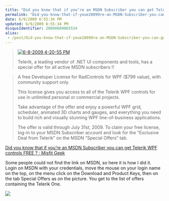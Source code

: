 ```yaml
---
title: "Did you know that if you’re an MSDN Subscriber you can get Telerik WPF controls FREE ? : Misfit Geek"
permalink: "Did-you-know-that-if-youe28099re-an-MSDN-Subscriber-you-can-get-Telerik-WPF-controls-FREE-Misfit-Geek"
date: 6/9/2009 6:55:34 PM
updated: 6/9/2009 6:55:34 PM
disqusIdentifier: 20090609065534
alias:
 - /post/Did-you-know-that-if-youe28099re-an-MSDN-Subscriber-you-can-get-Telerik-WPF-controls-FREE-Misfit-Geek.aspx/index.html
---
```

> [![6-8-2009 4-20-55 PM](http://misfitgeek.com/files/media/image/WindowsLiveWriter/DidyouknowthatifyoureanMSDNSubscriberyou_E651/6-8-2009%204-20-55%20PM_thumb.png "6-8-2009 4-20-55 PM")](http://misfitgeek.com/files/media/image/WindowsLiveWriter/DidyouknowthatifyoureanMSDNSubscriberyou_E651/6-8-2009%204-20-55%20PM_2.png)
> 
> Telerik, a leading vendor of .NET UI components and tools, has a special offer for all active MSDN subscribers !!
<!-- more -->
> 
> A free Developer License for RadControls for WPF ($799 value), with community support only.
> 
> This license gives you access to all of the Telerik WPF controls for use in unlimited personal or commercial projects.
> 
> Take advantage of the offer and enjoy a powerful WPF grid, scheduler, animated 3D charts and gauges, and everything you need to build rich and visually stunning WPF line-of-business applications.
> 
> The offer is valid through July 31st, 2009. To claim your free license, log-in to your MSDN Subscriber account and look for the “Exclusive Deal from Telerik” on the MSDN “Special Offers” tab.

[Did you know that if you’re an MSDN Subscriber you can get Telerik WPF controls FREE ? : Misfit Geek](http://misfitgeek.com/blog/did-you-know-that-if-you-rsquo-re-an-msdn-subscriber-you-can-get-telerik-wpf-controls-free/)

Some people could not find the link on MSDN, so here it is how I did it. Login on MSDN with your credentials, move the mouse on your login name on the top, on the menu click on the Download and Product Keys, then on the tab Special Offers as on the picture. You get to the list of offers containing the Telerik One.

![](http://farm4.static.flickr.com/3349/3610576794_c1408bfc3a_o.png)
